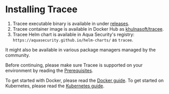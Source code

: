 # Installing Tracee

1. Tracee executable binary is available in under [releases](https://github.com/khulnasoft/tracee/releases).
2. Tracee container image is available in Docker Hub as [khulnasoft/tracee](https://hub.docker.com/r/khulnasoft/tracee).
3. Tracee Helm chart is available in Aqua Security's registry: `https://aquasecurity.github.io/helm-charts/` as `tracee`.

It might also be available in various package managers managed by the community.

Before continuing, please make sure Tracee is supported on your environment by reading the [Prerequisites](./prerequisites.md).

To get started with Docker, please read the [Docker guide](./docker.md).
To get started on Kubernetes, please read the [Kubernetes guide](./kubernetes.md).
